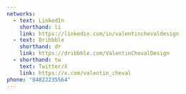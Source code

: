 ```yaml
---
networks:
  - text: LinkedIn
    shorthand: li
    link: https://linkedin.com/in/valentinchevaldesign
  - text: Dribbble
    shorthand: dr
    link: https://dribbble.com/ValentinChevalDesign
  - shorthand: tw
    text: Twitter/X
    link: https://x.com/valentin_cheval
phone: "84822235564"
---
```

